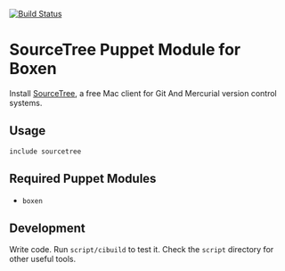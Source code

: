 [![Build Status](https://travis-ci.org/jlgeering/puppet-sourcetree.png)](https://travis-ci.org/jlgeering/puppet-sourcetree)

# SourceTree Puppet Module for Boxen

Install [SourceTree](http://www.sourcetreeapp.com/), a free Mac client for Git And Mercurial version control systems.

## Usage

```puppet
include sourcetree
```

## Required Puppet Modules

* `boxen`

## Development

Write code. Run `script/cibuild` to test it. Check the `script`
directory for other useful tools.
